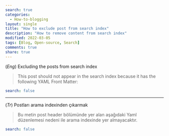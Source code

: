 ```yaml
---
search: true
categories: 
  - How-to-blogging
layout: single
title: "How to exclude post from search index"
description: "How to remove content from search index"
modified: 2022-03-05
tags: [Blog, Open-source, Search]
comments: true
share: true
---
```

(*Eng*) Excluding the posts from search index

>This post should not appear in the search index because it has the following YAML Front Matter:

```yaml
search: false
```
---
(*Tr*) Postları arama indexinden çıkarmak

>Bu metin post header bölümünde yer alan aşağıdaki Yaml düzenlemesi nedeni ile arama indexinde yer almayacaktır.

```yaml
search: false
```